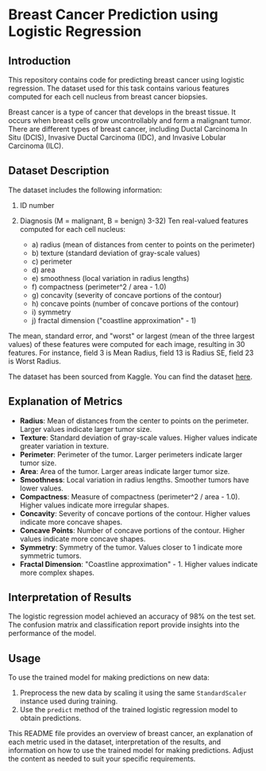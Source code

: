 # Breast Cancer Prediction using Logistic Regression

## Introduction

This repository contains code for predicting breast cancer using logistic regression. The dataset used for this task contains various features computed for each cell nucleus from breast cancer biopsies.

Breast cancer is a type of cancer that develops in the breast tissue. It occurs when breast cells grow uncontrollably and form a malignant tumor. There are different types of breast cancer, including Ductal Carcinoma In Situ (DCIS), Invasive Ductal Carcinoma (IDC), and Invasive Lobular Carcinoma (ILC).

## Dataset Description

The dataset includes the following information:

1. ID number
2. Diagnosis (M = malignant, B = benign)
3-32) Ten real-valued features computed for each cell nucleus:

    - a) radius (mean of distances from center to points on the perimeter)
    - b) texture (standard deviation of gray-scale values)
    - c) perimeter
    - d) area
    - e) smoothness (local variation in radius lengths)
    - f) compactness (perimeter^2 / area - 1.0)
    - g) concavity (severity of concave portions of the contour)
    - h) concave points (number of concave portions of the contour)
    - i) symmetry
    - j) fractal dimension ("coastline approximation" - 1)

The mean, standard error, and "worst" or largest (mean of the three largest values) of these features were computed for each image, resulting in 30 features. For instance, field 3 is Mean Radius, field 13 is Radius SE, field 23 is Worst Radius.

The dataset has been sourced from Kaggle. You can find the dataset [here](https://www.kaggle.com/datasets/uciml/breast-cancer-wisconsin-data).

## Explanation of Metrics

- **Radius**: Mean of distances from the center to points on the perimeter. Larger values indicate larger tumor size.
- **Texture**: Standard deviation of gray-scale values. Higher values indicate greater variation in texture.
- **Perimeter**: Perimeter of the tumor. Larger perimeters indicate larger tumor size.
- **Area**: Area of the tumor. Larger areas indicate larger tumor size.
- **Smoothness**: Local variation in radius lengths. Smoother tumors have lower values.
- **Compactness**: Measure of compactness (perimeter^2 / area - 1.0). Higher values indicate more irregular shapes.
- **Concavity**: Severity of concave portions of the contour. Higher values indicate more concave shapes.
- **Concave Points**: Number of concave portions of the contour. Higher values indicate more concave shapes.
- **Symmetry**: Symmetry of the tumor. Values closer to 1 indicate more symmetric tumors.
- **Fractal Dimension**: "Coastline approximation" - 1. Higher values indicate more complex shapes.

## Interpretation of Results

The logistic regression model achieved an accuracy of 98% on the test set. The confusion matrix and classification report provide insights into the performance of the model.

## Usage

To use the trained model for making predictions on new data:

1. Preprocess the new data by scaling it using the same `StandardScaler` instance used during training.
2. Use the `predict` method of the trained logistic regression model to obtain predictions.

This README file provides an overview of breast cancer, an explanation of each metric used in the dataset, interpretation of the results, and information on how to use the trained model for making predictions. Adjust the content as needed to suit your specific requirements.
